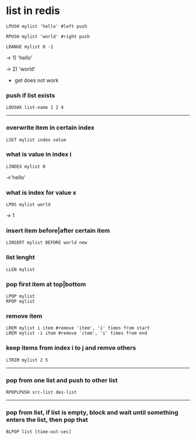 
# list in redis

    LPUSH mylist 'hello' #left push
  
    RPUSH mylist 'world' #right push

    LRANGE mylist 0 -1

-> 1) 'hello'

-> 2) 'world'

- get does not work

### push if list exists

    LOUSHX list-name 1 2 4

---
### overwrite item in certain index

    LSET mylist index value
    
### what is value in index i

    LINDEX mylist 0

->'hello'

### what is index for value x

    LPOS mylist world

-> 1

### insert item before|after certain item

    LINSERT mylist BEFORE world new 

### list lenght

    LLEN mylist

### pop first item at top|bottom

    LPOP mylist 
    RPOP mylist

### remove item

    LREM mylist i item #remove 'item', 'i' times from start
    LREM mylist -i item #remove 'item', 'i' times from end

### keep items from index i to j and remve others

    LTRIM mylist 2 5

---

### pop from one list and push to other list

    RPOPLPUSH src-list des-list

---
### pop from list, if list is empty, block and wait until something enters the list, then pop that

    BLPOP list [time-out-sec]


